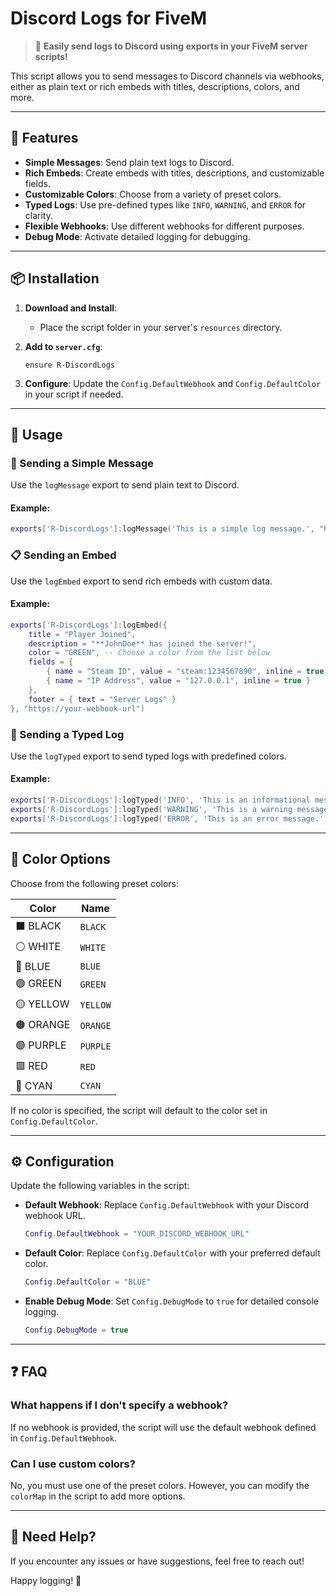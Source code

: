 # Discord Logs for FiveM

> 🚀 **Easily send logs to Discord using exports in your FiveM server scripts!**

This script allows you to send messages to Discord channels via webhooks, either as plain text or rich embeds with titles, descriptions, colors, and more.

---

## 🌟 Features

- **Simple Messages**: Send plain text logs to Discord.
- **Rich Embeds**: Create embeds with titles, descriptions, and customizable fields.
- **Customizable Colors**: Choose from a variety of preset colors.
- **Typed Logs**: Use pre-defined types like `INFO`, `WARNING`, and `ERROR` for clarity.
- **Flexible Webhooks**: Use different webhooks for different purposes.
- **Debug Mode**: Activate detailed logging for debugging.

---

## 📦 Installation

1. **Download and Install**:
   - Place the script folder in your server's `resources` directory.

2. **Add to `server.cfg`**:
   ```plaintext
   ensure R-DiscordLogs
   ```

3. **Configure**:
   Update the `Config.DefaultWebhook` and `Config.DefaultColor` in your script if needed.

---

## 🚀 Usage

### 📝 Sending a Simple Message
Use the `logMessage` export to send plain text to Discord.

#### Example:
```lua
exports['R-DiscordLogs']:logMessage('This is a simple log message.', "https://your-webhook-url")
```

### 📋 Sending an Embed
Use the `logEmbed` export to send rich embeds with custom data.

#### Example:
```lua
exports['R-DiscordLogs']:logEmbed({
    title = "Player Joined",
    description = "**JohnDoe** has joined the server!",
    color = "GREEN", -- Choose a color from the list below
    fields = {
        { name = "Steam ID", value = "steam:1234567890", inline = true },
        { name = "IP Address", value = "127.0.0.1", inline = true }
    },
    footer = { text = "Server Logs" }
}, "https://your-webhook-url")
```

### 🔔 Sending a Typed Log
Use the `logTyped` export to send typed logs with predefined colors.

#### Example:
```lua
exports['R-DiscordLogs']:logTyped('INFO', 'This is an informational message.', "https://your-webhook-url")
exports['R-DiscordLogs']:logTyped('WARNING', 'This is a warning message.', "https://your-webhook-url")
exports['R-DiscordLogs']:logTyped('ERROR', 'This is an error message.', "https://your-webhook-url")
```

---

## 🎨 Color Options
Choose from the following preset colors:

| **Color**   | **Name**  |
|-------------|-----------|
| ⬛ BLACK  | `BLACK`   |
| ⚪ WHITE  | `WHITE`   |
| 🔵 BLUE   | `BLUE`    |
| 🟢 GREEN  | `GREEN`   |
| 🟡 YELLOW | `YELLOW`  |
| 🟠 ORANGE | `ORANGE`  |
| 🟣 PURPLE | `PURPLE`  |
| 🟥 RED    | `RED`     |
| 🔹 CYAN   | `CYAN`    |

If no color is specified, the script will default to the color set in `Config.DefaultColor`.

---

## ⚙️ Configuration

Update the following variables in the script:

- **Default Webhook**:
  Replace `Config.DefaultWebhook` with your Discord webhook URL.
  ```lua
  Config.DefaultWebhook = "YOUR_DISCORD_WEBHOOK_URL"
  ```

- **Default Color**:
  Replace `Config.DefaultColor` with your preferred default color.
  ```lua
  Config.DefaultColor = "BLUE"
  ```

- **Enable Debug Mode**:
  Set `Config.DebugMode` to `true` for detailed console logging.
  ```lua
  Config.DebugMode = true
  ```

---

## ❓ FAQ

### What happens if I don't specify a webhook?
If no webhook is provided, the script will use the default webhook defined in `Config.DefaultWebhook`.

### Can I use custom colors?
No, you must use one of the preset colors. However, you can modify the `colorMap` in the script to add more options.

---

## 💬 Need Help?
If you encounter any issues or have suggestions, feel free to reach out!

Happy logging! 🚀